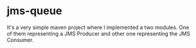 # jms-queue
It's a very simple maven project where I implemented a two modules. One of them representing a JMS Producer and other one representing the JMS Consumer.
